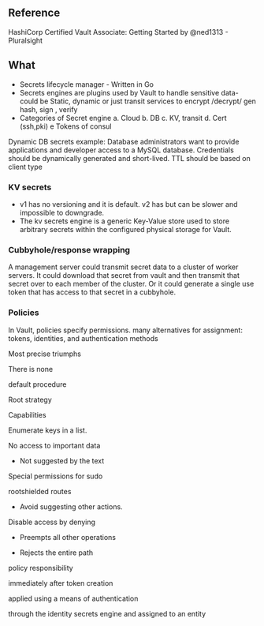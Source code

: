 ## Reference
HashiCorp Certified Vault Associate: Getting Started by @ned1313 - Pluralsight

## What
- Secrets lifecycle manager - Written in Go
- Secrets engines are plugins used by Vault to handle sensitive data- could be Static, dynamic or just transit services to encrypt /decrypt/ gen hash, sign , verify
- Categories of Secret engine
a. Cloud
b. DB
c. KV, transit
d. Cert (ssh,pki)
e Tokens of consul


Dynamic DB secrets example:  Database administrators want to provide
applications and developer access to a
MySQL database. Credentials should be dynamically generated and short-lived. TTL should be based on client type


### KV secrets 
- v1 has no versioning and it is default. v2 has but can be slower and impossible to downgrade.
- The kv secrets engine is a generic Key-Value store used to store arbitrary secrets within the configured physical storage for Vault. 

### Cubbyhole/response wrapping
A management server could transmit secret data to a cluster of worker servers. It could download that secret from vault and then transmit that secret over to each member of the cluster.
Or it could generate a single use token that has access to that secret in a cubbyhole.


### Policies

In Vault, policies specify permissions.
many alternatives for assignment: tokens, identities, and authentication methods



Most precise triumphs



There is none



default procedure



Root strategy





Capabilities

Enumerate keys in a list.



No access to important data



- Not suggested by the text



Special permissions for sudo



rootshielded routes



- Avoid suggesting other actions.



Disable access by denying



- Preempts all other operations



- Rejects the entire path







policy responsibility

immediately after token creation

applied using a means of authentication



through the identity secrets engine and assigned to an entity
